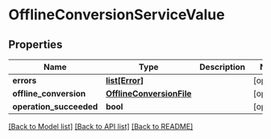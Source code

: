 # OfflineConversionServiceValue

## Properties
Name | Type | Description | Notes
------------ | ------------- | ------------- | -------------
**errors** | [**list[Error]**](Error.md) |  | [optional] 
**offline_conversion** | [**OfflineConversionFile**](OfflineConversionFile.md) |  | [optional] 
**operation_succeeded** | **bool** |  | [optional] 

[[Back to Model list]](../README.md#documentation-for-models) [[Back to API list]](../README.md#documentation-for-api-endpoints) [[Back to README]](../README.md)


